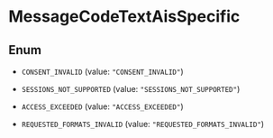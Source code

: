 
# MessageCodeTextAisSpecific

## Enum


* `CONSENT_INVALID` (value: `"CONSENT_INVALID"`)

* `SESSIONS_NOT_SUPPORTED` (value: `"SESSIONS_NOT_SUPPORTED"`)

* `ACCESS_EXCEEDED` (value: `"ACCESS_EXCEEDED"`)

* `REQUESTED_FORMATS_INVALID` (value: `"REQUESTED_FORMATS_INVALID"`)



